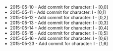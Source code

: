 - 2015-05-10 - Add commit for character: l - [0,0]
- 2015-05-11 - Add commit for character: l - [0,1]
- 2015-05-12 - Add commit for character: l - [0,2]
- 2015-05-13 - Add commit for character: l - [0,3]
- 2015-05-14 - Add commit for character: l - [0,4]
- 2015-05-15 - Add commit for character: l - [0,5]
- 2015-05-16 - Add commit for character: l - [0,6]
- 2015-05-23 - Add commit for character: l - [1,6]
